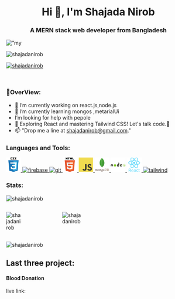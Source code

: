 
 <h1 align="center">Hi 👋, I'm Shajada Nirob</h1>
<h3 align="center">A MERN stack web developer from Bangladesh</h3>
<img width="full" height="full" src="https://i.ibb.co/52znG1Q/iam.png" alt=”my banner”>

<p align="left"> <img src="https://komarev.com/ghpvc/?username=shajadanirob&label=Profile%20views&color=0e75b6&style=flat" alt="shajadanirob" /> </p>

<p align="left"> <a href="https://github.com/ryo-ma/github-profile-trophy"><img src="https://github-profile-trophy.vercel.app/?username=shajadanirob" alt="shajadanirob" /></a> </p>

<p align="left"> <a href="https://twitter.com/" target="blank"><img src="https://img.shields.io/twitter/follow/?logo=twitter&style=for-the-badge" alt="" /></a> </p>
<h3 align="left">👀OverView:</h3>

- 🔭 I’m currently working on react.js,node.js
- 🌱 I’m currently learning mongos ,metarialUi
-  I’m looking for help with pepole
- 💬 Exploring React and mastering Tailwind CSS! Let's talk code.🚀 
- 📫 "Drop me a line at shajadanirob@gmail.com."




<p align="left">
</p>

<h3 align="left">Languages and Tools:</h3>
<p align="left"> <a href="https://www.w3schools.com/css/" target="_blank" rel="noreferrer"> <img src="https://raw.githubusercontent.com/devicons/devicon/master/icons/css3/css3-original-wordmark.svg" alt="css3" width="40" height="40"/> </a> <a href="https://firebase.google.com/" target="_blank" rel="noreferrer"> <img src="https://www.vectorlogo.zone/logos/firebase/firebase-icon.svg" alt="firebase" width="40" height="40"/> </a> <a href="https://git-scm.com/" target="_blank" rel="noreferrer"> <img src="https://www.vectorlogo.zone/logos/git-scm/git-scm-icon.svg" alt="git" width="40" height="40"/> </a> <a href="https://www.w3.org/html/" target="_blank" rel="noreferrer"> <img src="https://raw.githubusercontent.com/devicons/devicon/master/icons/html5/html5-original-wordmark.svg" alt="html5" width="40" height="40"/> </a> <a href="https://developer.mozilla.org/en-US/docs/Web/JavaScript" target="_blank" rel="noreferrer"> <img src="https://raw.githubusercontent.com/devicons/devicon/master/icons/javascript/javascript-original.svg" alt="javascript" width="40" height="40"/> </a> <a href="https://www.mongodb.com/" target="_blank" rel="noreferrer"> <img src="https://raw.githubusercontent.com/devicons/devicon/master/icons/mongodb/mongodb-original-wordmark.svg" alt="mongodb" width="40" height="40"/> </a> <a href="https://nodejs.org" target="_blank" rel="noreferrer"> <img src="https://raw.githubusercontent.com/devicons/devicon/master/icons/nodejs/nodejs-original-wordmark.svg" alt="nodejs" width="40" height="40"/> </a> <a href="https://reactjs.org/" target="_blank" rel="noreferrer"> <img src="https://raw.githubusercontent.com/devicons/devicon/master/icons/react/react-original-wordmark.svg" alt="react" width="40" height="40"/> </a> <a href="https://tailwindcss.com/" target="_blank" rel="noreferrer"> <img src="https://www.vectorlogo.zone/logos/tailwindcss/tailwindcss-icon.svg" alt="tailwind" width="40" height="40"/> </a> </p>

<h3 align="left">Stats:</h3>

<p><img  align="center" src="https://github-readme-streak-stats.herokuapp.com/?user=shajadanirob&" alt="shajadanirob" /></p>

<div style="display: flex; flex-direction: row;">
 <p><img align="left" style="height: auto; width: 40%;" src="https://github-readme-stats.vercel.app/api/top-langs?username=shajadanirob&show_icons=true&locale=en&layout=compact" alt="shajadanirob" /></p>

<p>&nbsp;<img align="right" style="height: auto; width: 50%;" src="https://github-readme-stats.vercel.app/api?username=shajadanirob&show_icons=true&locale=en" alt="shajadanirob" /></p>
</div>


<p><img align="center" src="https://github-profile-summary-cards.vercel.app/api/cards/profile-details?username=shajadanirob&theme=radical" alt="shajadanirob" /></p>
 
 <h2 align="left">Last three project:</h2>
 <h4 align="left">Blood Donation</h4>
 <p>live link: </p>